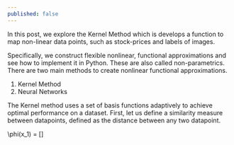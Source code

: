 ```yaml
---
published: false
---
```

In this post, we explore the Kernel Method which is develops a function to map non-linear data points, such as stock-prices and labels of images.

Specifically, we construct flexible nonlinear, functional approximations and see how to implement it in Python. These are also called non-parametrics. There are two main methods to create nonlinear functional approximations.

1. Kernel Method
2. Neural Networks

The Kernel method uses a set of basis functions adaptively to achieve optimal performance on a dataset. First, let us define a similarity measure between datapoints, defined as the distance between any two datapoint.

\phi(x_1) = [] 